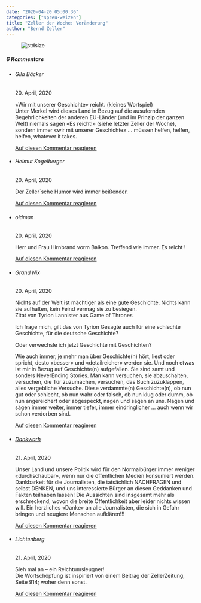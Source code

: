 ```yaml
---
date: "2020-04-20 05:00:36"
categories: ["spreu-weizen"]
title: "Zeller der Woche: Veränderung"
author: "Bernd Zeller"
---
```



<figure>
<img src="https://www.publicomag.com/wp-content/uploads/2020/04/Veränderung-1320x924.jpg" alt=stdsize>
</figure>


<!--more-->
<h5 class="comments-h">
6 Kommentare </h5>
<ul class="commentlist">
<li class="comment even thread-even depth-1 clearfix" id="li-comment-44684">
<h6 class="author">Gila Bäcker</h6> <span class="date">20. April, 2020</span>



«Wir mit unserer Geschichte» reicht. (kleines Wortspiel)<br>
Unter Merkel wird dieses Land in Bezug auf die ausufernden Begehrlichkeiten der anderen EU-Länder (und im Prinzip der ganzen Welt) niemals sagen «Es reicht!» (siehe letzter Zeller der Woche), sondern immer «wir mit unserer Geschichte» &#8230; müssen helfen, helfen, helfen, whatever it takes.

<a rel="nofollow" class="comment-reply-link" href="#comment-44684" data-commentid="44684" data-postid="11123" data-belowelement="comment-44684" data-respondelement="respond" data-replyto="Antworte auf Gila Bäcker" aria-label="Antworte auf Gila Bäcker">Auf diesen Kommentar reagieren</a> 


</li>
<li class="comment odd alt thread-odd thread-alt depth-1 clearfix" id="li-comment-44689">
<h6 class="author">Helmut Kogelberger</h6> <span class="date">20. April, 2020</span>



Der Zeller´sche Humor wird immer beißender.

<a rel="nofollow" class="comment-reply-link" href="#comment-44689" data-commentid="44689" data-postid="11123" data-belowelement="comment-44689" data-respondelement="respond" data-replyto="Antworte auf Helmut Kogelberger" aria-label="Antworte auf Helmut Kogelberger">Auf diesen Kommentar reagieren</a> 


</li>
<li class="comment even thread-even depth-1 clearfix" id="li-comment-44742">
<h6 class="author">oldman</h6> <span class="date">20. April, 2020</span>



Herr und Frau Hirnbrand vorm Balkon. Treffend wie immer. Es reicht !

<a rel="nofollow" class="comment-reply-link" href="#comment-44742" data-commentid="44742" data-postid="11123" data-belowelement="comment-44742" data-respondelement="respond" data-replyto="Antworte auf oldman" aria-label="Antworte auf oldman">Auf diesen Kommentar reagieren</a> 


</li>
<li class="comment odd alt thread-odd thread-alt depth-1 clearfix" id="li-comment-44763">
<h6 class="author">Grand Nix</h6> <span class="date">20. April, 2020</span>



Nichts auf der Welt ist mächtiger als eine gute Geschichte. Nichts kann sie aufhalten, kein Feind vermag sie zu besiegen.<br>
Zitat von Tyrion Lannister aus Game of Thrones 

Ich frage mich, gilt das von Tyrion Gesagte auch für eine schlechte Geschichte, für die deutsche Geschichte?

Oder verwechsle ich jetzt Geschichte mit Geschichten?

Wie auch immer, je mehr man über Geschichte(n) hört, liest oder spricht, desto «besser» und «detailreicher» werden sie. Und noch etwas ist mir in Bezug auf Geschichte(n) aufgefallen. Sie sind samt und sonders NeverEnding Stories. Man kann versuchen, sie abzuschalten, versuchen, die Tür zuzumachen, versuchen, das Buch zuzuklappen, alles vergebliche Versuche. Diese verdammte(n) Geschichte(n), ob nun gut oder schlecht, ob nun wahr oder falsch, ob nun klug oder dumm, ob nun angereichert oder abgespeckt, nagen und sägen an uns. Nagen und sägen immer weiter, immer tiefer, immer eindringlicher &#8230; auch wenn wir schon verdorben sind.

<a rel="nofollow" class="comment-reply-link" href="#comment-44763" data-commentid="44763" data-postid="11123" data-belowelement="comment-44763" data-respondelement="respond" data-replyto="Antworte auf Grand Nix" aria-label="Antworte auf Grand Nix">Auf diesen Kommentar reagieren</a> 


</li>
<li class="comment even thread-even depth-1 clearfix" id="li-comment-44879">
<h6 class="author"><a href="http://Zeller%20der%20Woche" class="url" rel="ugc external nofollow">Dankwarh</a></h6> <span class="date">21. April, 2020</span>



Unser Land und unsere Politik wird für den Normalbürger immer weniger «durchschaubar», wenn nur die öffentlichen Medien konsumiert werden. Dankbarkeit für die Journalisten, die tatsächlich NACHFRAGEN und selbst DENKEN, und uns interessierte Bürger an diesen Geddanken und Fakten teilhaben lassen! Die Aussichten sind insgesamt mehr als erschreckend, wovon die breite Öffentlichkeit aber leider nichts wissen will. Ein herzliches «Danke» an alle Journalisten, die sich in Gefahr bringen und neugiere Menschen aufklären!!!

<a rel="nofollow" class="comment-reply-link" href="#comment-44879" data-commentid="44879" data-postid="11123" data-belowelement="comment-44879" data-respondelement="respond" data-replyto="Antworte auf Dankwarh" aria-label="Antworte auf Dankwarh">Auf diesen Kommentar reagieren</a> 


</li>
<li class="comment odd alt thread-odd thread-alt depth-1 clearfix" id="li-comment-44979">
<h6 class="author">Lichtenberg</h6> <span class="date">21. April, 2020</span>



Sieh mal an – ein Reichtumsleugner!<br>
Die Wortschöpfung ist inspiriert von einem Beitrag der ZellerZeitung, Seite 914; woher denn sonst.

<a rel="nofollow" class="comment-reply-link" href="#comment-44979" data-commentid="44979" data-postid="11123" data-belowelement="comment-44979" data-respondelement="respond" data-replyto="Antworte auf Lichtenberg" aria-label="Antworte auf Lichtenberg">Auf diesen Kommentar reagieren</a> 


</li>
</ul>
